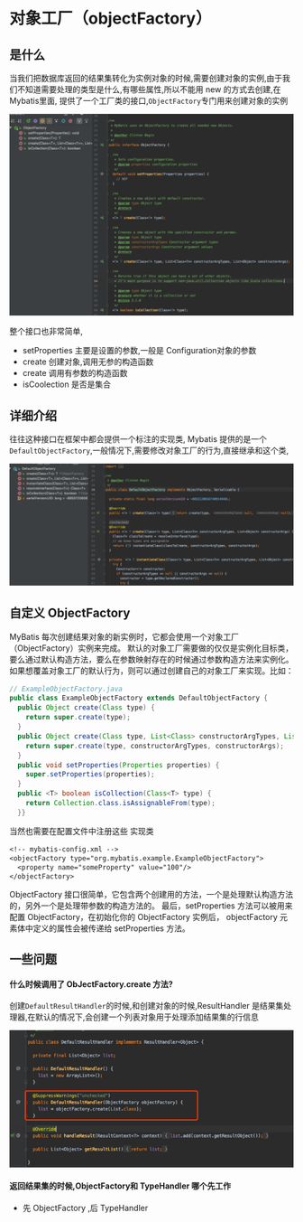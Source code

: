 # 对象工厂（objectFactory）

## 是什么

当我们把数据库返回的结果集转化为实例对象的时候,需要创建对象的实例,由于我们不知道需要处理的类型是什么,有哪些属性,所以不能用 new 的方式去创建,在 Mybatis里面, 提供了一个工厂类的接口,`ObjectFactory`专门用来创建对象的实例

![image-20200221134231459](../../assets/image-20200221134231459.png)

整个接口也非常简单,

- setProperties 主要是设置的参数,一般是 Configuration对象的参数
- create 创建对象,调用无参的构造函数
- create 调用有参数的构造函数
- isCoolection 是否是集合

## 详细介绍

往往这种接口在框架中都会提供一个标注的实现类, Mybatis 提供的是一个`DefaultObjectFactory`,一般情况下,需要修改对象工厂的行为,直接继承和这个类,

![image-20200221134441354](../../assets/image-20200221134441354.png)



## 自定义 ObjectFactory

MyBatis 每次创建结果对象的新实例时，它都会使用一个对象工厂（ObjectFactory）实例来完成。 默认的对象工厂需要做的仅仅是实例化目标类，要么通过默认构造方法，要么在参数映射存在的时候通过参数构造方法来实例化。 如果想覆盖对象工厂的默认行为，则可以通过创建自己的对象工厂来实现。比如：

```java
// ExampleObjectFactory.java
public class ExampleObjectFactory extends DefaultObjectFactory {
  public Object create(Class type) {
    return super.create(type);
  }
  public Object create(Class type, List<Class> constructorArgTypes, List<Object> constructorArgs) {
    return super.create(type, constructorArgTypes, constructorArgs);
  }
  public void setProperties(Properties properties) {
    super.setProperties(properties);
  }
  public <T> boolean isCollection(Class<T> type) {
    return Collection.class.isAssignableFrom(type);
  }}

```

当然也需要在配置文件中注册这些 实现类

```
<!-- mybatis-config.xml -->
<objectFactory type="org.mybatis.example.ExampleObjectFactory">
  <property name="someProperty" value="100"/>
</objectFactory>
```



ObjectFactory 接口很简单，它包含两个创建用的方法，一个是处理默认构造方法的，另外一个是处理带参数的构造方法的。 最后，setProperties 方法可以被用来配置 ObjectFactory，在初始化你的 ObjectFactory 实例后， objectFactory 元素体中定义的属性会被传递给 setProperties 方法。

## 一些问题

#### 什么时候调用了 ObJectFactory.create 方法?

创建`DefaultResultHandler`的时候,和创建对象的时候,ResultHandler 是结果集处理器,在默认的情况下,会创建一个列表对象用于处理添加结果集的行信息

![image-20200221134816620](../../assets/image-20200221134816620.png)

#### 返回结果集的时候,ObjectFactory和 TypeHandler 哪个先工作

- 先 ObjectFactory ,后 TypeHandler